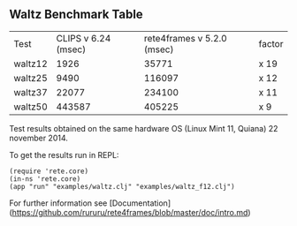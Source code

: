 
Waltz Benchmark Table
----

<table>
<tr><td>Test</td><td>CLIPS v 6.24 (msec)</td><td>rete4frames v 5.2.0 (msec)</td><td>factor</td></tr>
<tr><td>waltz12</td><td>1926</td><td>35771</td><td>x 19</td></tr>
<tr><td>waltz25</td><td>9490</td><td>116097</td><td>x 12</td></tr>
<tr><td>waltz37</td><td>22077</td><td>234100</td><td>x 11</td></tr>
<tr><td>waltz50</td><td>443587</td><td>405225</td><td>x 9</td></tr>
</table>

Test results obtained on the same hardware OS (Linux Mint 11, Quiana) 22 november 2014.

To get the results run in REPL:

```
(require 'rete.core)
(in-ns 'rete.core)
(app "run" "examples/waltz.clj" "examples/waltz_f12.clj")
```
For further information see [Documentation] (https://github.com/rururu/rete4frames/blob/master/doc/intro.md)

